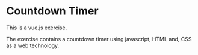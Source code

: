 # Countdown Timer

This is a vue.js exercise.

The exercise contains a countdown timer using javascript, HTML and, CSS as a web technology.
